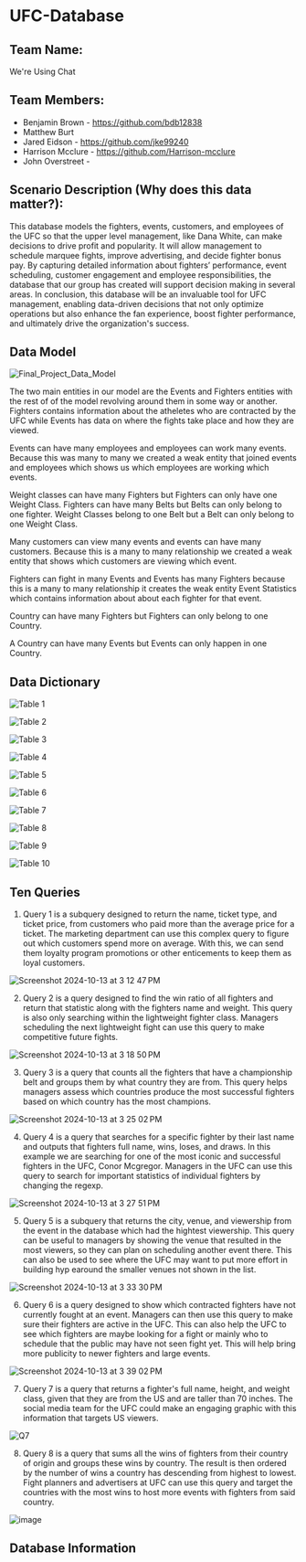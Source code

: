 # UFC-Database
## Team Name: 
  We're Using Chat
## Team Members:
* Benjamin Brown - https://github.com/bdb12838
* Matthew Burt 
* Jared Eidson - https://github.com/jke99240
* Harrison Mcclure - https://github.com/Harrison-mcclure
* John Overstreet - 
## Scenario Description (Why does this data matter?):
This database models the fighters, events, customers, and employees of the UFC so that the upper level management, like Dana White, can make decisions to drive profit and popularity. It will allow management to schedule marquee fights, improve advertising, and decide fighter bonus pay. By capturing detailed information about fighters’ performance, event scheduling, customer engagement and employee responsibilities, the database that our group has created will support decision making in several areas. In conclusion, this database will be an invaluable tool for UFC management, enabling data-driven decisions that not only optimize operations but also enhance the fan experience, boost fighter performance, and ultimately drive the organization's success.
## Data Model
![Final_Project_Data_Model](https://github.com/user-attachments/assets/707d361c-da7d-4d36-8a17-c5bbf0654716)

The two main entities in our model are the Events and Fighters entities with the rest of of the model revolving around them in some way or another. Fighters contains information about the atheletes who are contracted by the UFC while Events has data on where the fights take place and how they are viewed. 

Events can have many employees and employees can work many events.  Because this was many to many we created a weak entity that joined events and employees which shows us which employees are working which events.

Weight classes can have many Fighters but Fighters can only have one Weight Class. Fighters can have many Belts but Belts can only belong to one fighter. Weight Classes belong to one Belt but a Belt can only belong to one Weight Class.

Many customers can view  many events and events can have many customers.  Because this is a many to many relationship we created a weak entity that shows which customers are viewing which  event.

Fighters can fight in many Events and Events has many Fighters because this is a many to many relationship it creates the weak entity Event Statistics which contains information about about each fighter for that event.

Country can have many Fighters but Fighters can only belong to one Country.

A Country can have many Events but Events can only happen in one Country.
## Data Dictionary
![Table 1](https://github.com/user-attachments/assets/126dfa33-6ca3-4b1c-83f1-9b83c53a694f)

![Table 2](https://github.com/user-attachments/assets/2a429eaa-e27d-4fe1-bfb4-d70eed9ac10d)

![Table 3](https://github.com/user-attachments/assets/849f34e9-734e-4ff4-bb3d-3d29f4bb5a98)

![Table 4](https://github.com/user-attachments/assets/a12f879b-b975-438f-a5c2-17e266b0b1b1)

![Table 5](https://github.com/user-attachments/assets/5fd19713-3b88-4e1c-b070-657635c0b142)

![Table 6](https://github.com/user-attachments/assets/4f993c6c-aa1c-4db7-b4db-a3d61b7918b1)

![Table 7](https://github.com/user-attachments/assets/f9d7376d-82d1-4976-86b3-f2412483460a)

![Table 8](https://github.com/user-attachments/assets/1a544895-9794-4c3b-8fd4-208226921f83)

![Table 9](https://github.com/user-attachments/assets/a767978a-46f1-4fb6-b1b9-aaeeb23bb7ab)

![Table 10](https://github.com/user-attachments/assets/3a11517b-a9c9-4bc7-9a1f-4861a33d108f)

## Ten Queries
1. Query 1 is a subquery designed to return the name, ticket type, and ticket price, from customers who paid more than the average price for a ticket. The marketing department can use this complex query to figure out which customers spend more on average. With this, we can send them loyalty program promotions or other enticements to keep them as loyal customers.

![Screenshot 2024-10-13 at 3 12 47 PM](https://github.com/user-attachments/assets/584d72c0-8dae-4096-adfc-840fc33fd17d)

2. Query 2 is a query designed to find the win ratio of all fighters and return that statistic along with the fighters name and weight. This query is also only searching within the lightweight fighter class. Managers scheduling the next lightweight fight can use this query to make competitive future fights. 

![Screenshot 2024-10-13 at 3 18 50 PM](https://github.com/user-attachments/assets/2e77bedb-e299-41eb-84ab-1284281a016a)

3. Query 3 is a query that counts all the fighters that have a championship belt and groups them by what country they are from. This query helps managers assess which countries produce the most successful fighters based on which country has the most champions.

![Screenshot 2024-10-13 at 3 25 02 PM](https://github.com/user-attachments/assets/2c6d6e1e-5439-48fd-a37f-8ca0786b2b91)

4. Query 4 is a query that searches for a specific fighter by their last name and outputs that fighters full name, wins, loses, and draws. In this example we are searching for one of the most iconic and successful fighters in the UFC, Conor Mcgregor. Managers in the UFC can use this query to search for important statistics of individual fighters by changing the regexp.

![Screenshot 2024-10-13 at 3 27 51 PM](https://github.com/user-attachments/assets/24341e5e-92c1-4bf2-8cd0-c4f2141c3a21)

5. Query 5 is a subquery that returns the city, venue, and viewership from the event in the database which had the hightest viewership. This query can be useful to managers by showing the venue that resulted in the most viewers, so they can plan on scheduling another event there. This can also be used to see where the UFC may want to put more effort in building hyp earound the smaller venues not shown in the list. 

![Screenshot 2024-10-13 at 3 33 30 PM](https://github.com/user-attachments/assets/7116aa86-c85a-4979-9d69-ceac0ddbecc4)

6. Query 6 is a query designed to show which contracted fighters have not currently fought at an event. Managers can then use this query to make sure their fighters are active in the UFC. This can also help the UFC to see which fighters are maybe looking for a fight or mainly who to schedule that the public may have not seen fight yet. This will help bring more publicity to newer fighters and large events. 

![Screenshot 2024-10-13 at 3 39 02 PM](https://github.com/user-attachments/assets/e71aff5f-6748-4ad6-aecc-65f988bfd6c9)

7. Query 7 is a query that returns a fighter's full name, height, and weight class, given that they are from the US and are taller than 70 inches. The social media team for the UFC could make an engaging graphic with this information that targets US viewers. 

![Q7](https://github.com/user-attachments/assets/3a2eab72-5255-4828-8aae-c206ad5465a1)

8. Query 8 is a query that sums all the wins of fighters from their country of origin and groups these wins by country. The result is then ordered by the number of wins a country has descending from highest to lowest. Fight planners and advertisers at UFC can use this query and target the countries with the most wins to host more events with fighters from said country.

![image](https://github.com/user-attachments/assets/4a982c36-52a9-4285-9649-3f93237bf136)








## Database Information 
